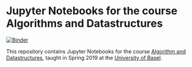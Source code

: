 # Jupyter Notebooks for the course Algorithms and Datastructures

[![Binder](https://mybinder.org/badge_logo.svg)](https://mybinder.org/v2/gh/marcelluethi/algodata-jupyter-notebooks/master)

This repository contains Jupyter Notebooks for the course [Algorithm and Datastructures](https://dmi.unibas.ch/de/studium/computer-science-informatik/lehrangebot-fs19/vorlesung-algorithmen-und-datenstrukturen/), 
taught in Spring 2019 at the [University of Basel](https://unibas.ch).
